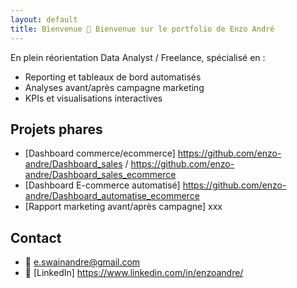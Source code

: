 ```yaml
---
layout: default
title: Bienvenue 👋 Bienvenue sur le portfolio de Enzo André
---
```


En plein réorientation Data Analyst / Freelance, spécialisé en :
- Reporting et tableaux de bord automatisés  
- Analyses avant/après campagne marketing  
- KPIs et visualisations interactives  

## Projets phares

- [Dashboard commerce/ecommerce] https://github.com/enzo-andre/Dashboard_sales / https://github.com/enzo-andre/Dashboard_sales_ecommerce
- [Dashboard E-commerce automatisé] https://github.com/enzo-andre/Dashboard_automatise_ecommerce
- [Rapport marketing avant/après campagne] xxx 


## Contact

- 📧 e.swainandre@gmail.com 
- 🔗 [LinkedIn] https://www.linkedin.com/in/enzoandre/
  
